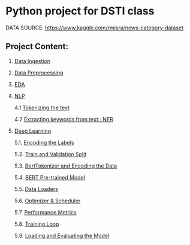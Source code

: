 
# Python project for DSTI class 

DATA SOURCE: https://www.kaggle.com/rmisra/news-category-dataset

## Project Content:

1. [Data Ingestion](#section1)


2. [Data Preprocessing](#section2)


3. [EDA](#section3)


4. [NLP](#section4)

    4.1 [Tokenizing the text](#section41)
    
    4.2 [Extracting keywords from text : NER](#section42)
    

5. [Deep Learning](#section5)

    5.1. [Encoding the Labels](#section51)

    5.2. [Train and Validation Split](#section52)

    5.3. [BertTokenizer and Encoding the Data](#section53)
    
    5.4. [BERT Pre-trained Model](#section54)
    
    5.5. [Data Loaders](#section55)
    
    5.6. [Optimizer & Scheduler](#section56)
    
    5.7. [Performance Metrics](#section57)
    
    5.8. [Training Loop](#section58)
    
    5.9. [Loading and Evaluating the Model](#section59)